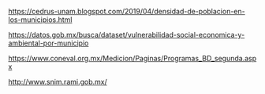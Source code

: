 https://cedrus-unam.blogspot.com/2019/04/densidad-de-poblacion-en-los-municipios.html

https://datos.gob.mx/busca/dataset/vulnerabilidad-social-economica-y-ambiental-por-municipio

https://www.coneval.org.mx/Medicion/Paginas/Programas_BD_segunda.aspx

http://www.snim.rami.gob.mx/
